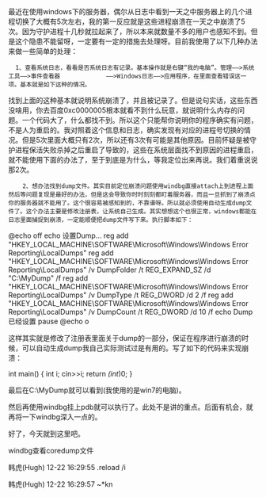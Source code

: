   最近在使用windows下的服务器，偶尔从日志中看到一天之中服务器上的几个进程切换了大概有5次左右，我的第一反应就是这些进程崩溃在一天之中崩溃了5次。因为守护进程十几秒就拉起来了，所以本来就数量不多的用户也感知不到。但是这个隐患不能留呀，一定要有一定的措施去处理呀。目前我使用了以下几种办法来做一些简单的处理：

      1、查看系统日志，看看是否系统日志有记录。基本操作就是右键“我的电脑”。管理——>系统工具——>事件查看器             ——>Windows日志——>应用程序，在里面查看错误这一项。基本就是如下这种的情况。
      
找到上面的这种基本就说明系统崩溃了，并且被记录了。但是说句实话，这些东西没啥用，你去百度0xc0000005根本就看不到什么玩意，就说明什么内存的问题。一个代码大了，什么都找不到。所以这个只能帮你说明你的程序确实有问题，不是人为重启的。我对照着这个信息和日志，确实发现有对应的进程号切换的情况。但是5次里面大概只有2次，所以还有3次有可能是其他原因。目前怀疑是被守护进程保活失败杀掉之后重启了导致的，这些在系统层面找不到原因的进程重启，就不能使用下面的办法了，至于到底是为什么，等我定位出来再说。我们着重说说那2次。

        2、想办法找到dump文件。其实目前定位崩溃问题使用windbg直接attach上到进程上面然后等问题复现是最好的办法，但是这会导致你时时刻刻都盯着服务器，而且一旦抓到了崩溃点你的服务器就不能用了。这个很容易被感知到的，不靠谱呀。所以就必须使用自动生成dump文件了。这个办法主要是修改注册表，让系统自己生成。其实想想这个也很正常，windows都能在日志里面捕捉到崩溃，一定能顺便把dump文件写下来。执行脚本如下：

@echo off
echo 设置Dump...
reg add "HKEY_LOCAL_MACHINE\SOFTWARE\Microsoft\Windows\Windows Error Reporting\LocalDumps"
reg add "HKEY_LOCAL_MACHINE\SOFTWARE\Microsoft\Windows\Windows Error Reporting\LocalDumps" /v DumpFolder /t REG_EXPAND_SZ /d "C:\MyDump" /f
reg add "HKEY_LOCAL_MACHINE\SOFTWARE\Microsoft\Windows\Windows Error Reporting\LocalDumps" /v DumpType /t REG_DWORD /d 2 /f
reg add "HKEY_LOCAL_MACHINE\SOFTWARE\Microsoft\Windows\Windows Error Reporting\LocalDumps" /v DumpCount /t REG_DWORD /d 10 /f
echo Dump已经设置
pause
@echo o

这样其实就是修改了注册表里面关于dump的一部分，保证在程序进行崩溃的时候，可以自动生成dump我自己实际测试过是有用的。写了如下的代码来实现崩溃：

int main()
{
    int i;
    cin>>i;
    return *(int*)0;
}

最后在C:\MyDump就可以看到(我使用的是win7的电脑)。

然后再使用windbg挂上pdb就可以执行了。此处不是讲的重点。后面有机会，就再将一下windbg深入一点的。

好了，今天就到这里吧。









windbg查看coredump文件

韩虎(Hugh) 12-22 16:29:55
.reload /i

韩虎(Hugh) 12-22 16:29:57
~*kn


